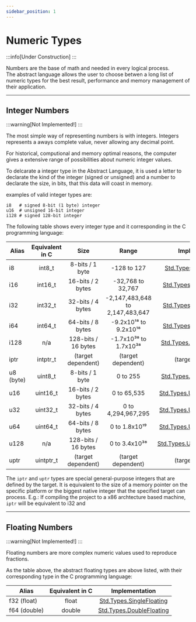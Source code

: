 ```yaml
---
sidebar_position: 1
---
```


# Numeric Types
:::info[Under Construction]
:::

Numbers are the base of math and needed in every logical process. \
The abstract language allows the user to choose betwen a long list
of numeric types for the best result, performance and memory management
of their application.

---
## Integer Numbers
:::warning[Not Implemented!]
:::

The most simple way of representing numbers is with integers. Integers
represents a aways complete value, never allowing any decimal point.

For historical, computional and memory optimal reasons, the computer gives
a extensive range of possibilities about numeric integer values.

To delcarate a integer type in the Abstract Language, it is used a letter
to declarate the kind of the integer (signed or unsigned) and a number to
declarate the size, in bits, that this data will coast in memory.

examples of valid integer types are:
```abs
i8   # signed 8-bit (1 byte) integer
u16  # unsigned 16-bit integer
i128 # signed 128-bit integer
```

The following table shows every integer type and it corresponding in the C
programming language:

| Alias     | Equivalent in C | Size                | Range                           | Implementation           |
|-----------|:---------------:|:-------------------:|:-------------------------------:|:------------------------:|
| i8        | int8_t          | 8-bits / 1 byte     | -128 to 127                     | [Std.Types.SignedInteger8](#) |
| i16       | int16_t         | 16-bits / 2 bytes   | -32,768 to 32,767               | [Std.Types.SignedInteger16](#) |
| i32       | int32_t         | 32-bits / 4 bytes   | -2,147,483,648 to 2,147,483,647 | [Std.Types.SignedInteger32](#) |
| i64       | int64_t         | 64-bits / 8 bytes   | -9.2x10¹⁸ to 9.2x10¹⁸           | [Std.Types.SignedInteger64](#) |
| i128      | n/a             | 128-bits / 16 bytes | -1.7x10³⁸ to 1.7x10³⁸           | [Std.Types.SignedInteger128](#) |
| iptr      | intptr_t        | (target dependent)  | (target dependent)              | (target dependent) |
| u8 (byte) | uint8_t         | 8-bits / 1 byte     | 0 to 255                        | [Std.Types.UnsignedInteger8](#) |
| u16       | uint16_t        | 16-bits / 2 bytes   | 0 to 65,535                     | [Std.Types.UnsignedInteger16](#) |
| u32       | uint32_t        | 32-bits / 4 bytes   | 0 to 4,294,967,295              | [Std.Types.UnsignedInteger32](#) |
| u64       | uint64_t        | 64-bits / 8 bytes   | 0 to 1.8x10¹⁹                   | [Std.Types.UnsignedInteger64](#) |
| u128      | n/a             | 128-bits / 16 bytes | 0 to 3.4x10³⁸                   | [Std.Types.UnsignedInteger128](#) |
| uptr      | uintptr_t       | (target dependent)  | (target dependent)              | (target dependent) |

The `iptr` and `uptr` types are special general-purpose integers that are defined
by the target. It is equivalent to the size of a memory pointer on the specific
platform or the biggest native integer that the specified target can process.
E.g.:
If compiling the project to a x86 archtecture based machine, `iptr` will be equivalent
to i32 and

---
## Floating Numbers
:::warning[Not Implemented!]
:::

Floating numbers are more complex numeric values used to reproduce fractions.

As the table above, the abstract floating types are above listed, with their
corresponding type in the C programming language:

| Alias        | Equivalent in C | Implementation                |
|--------------|:---------------:|:-----------------------------:|
| f32 (float)  | float           | [Std.Types.SingleFloating](#) |
| f64 (double) | double          | [Std.Types.DoubleFloating](#) |
